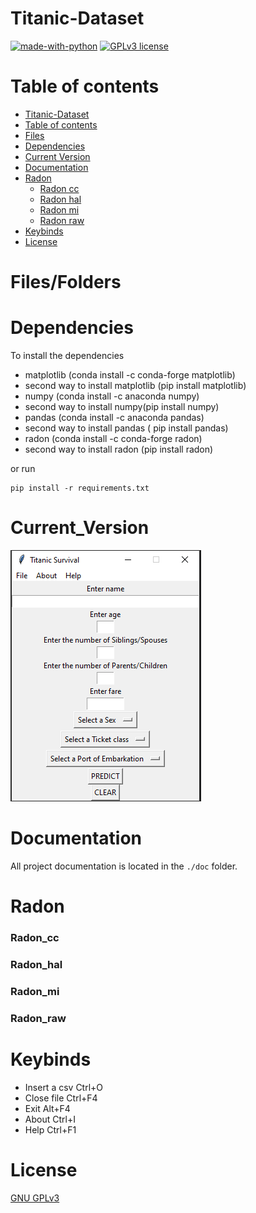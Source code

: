 # Titanic-Dataset

[![made-with-python](https://img.shields.io/badge/Made%20with-Python-1f425f.svg)](https://www.python.org/) [![GPLv3 license](https://img.shields.io/badge/License-GPLv3-blue.svg)](http://perso.crans.org/besson/LICENSE.html)


# Table of contents

<!--ts-->
  * [Titanic-Dataset](#Titanic-Dataset)
  * [Table of contents](#Table_of_contents)
  * [Files](#Files)
  * [Dependencies](#Dependencies)
  * [Current Version](#Current_Version)
  * [Documentation](#Documentation)
  * [Radon](#Radon)
    * [Radon cc](#Radon_cc)
    * [Radon hal](#Radon_hal)
    * [Radon mi](#Radon_mi)
    * [Radon raw](#Radon_raw)
  * [Keybinds](#Keybinds)
  * [License](#License)
<!--te-->


# Files/Folders

# Dependencies


To install the dependencies

<ul>
    <li> matplotlib (conda install -c conda-forge matplotlib) </li>
    <li> second way to install matplotlib (pip install matplotlib) </li>
    <li> numpy (conda install -c anaconda numpy) </li>
    <li> second way to install numpy(pip install numpy) </li>
    <li> pandas (conda install -c anaconda pandas) </li>
    <li> second way to install pandas ( pip install pandas) </li>
    <li> radon (conda install -c conda-forge radon) </li>
    <li> second way to install radon (pip install radon) </li>
</ul>

or run


```shell
pip install -r requirements.txt
```

# Current_Version

<p><img src ="images/Titanic Survival Version.png" title = "Titanic Survival Version"/> </p>

# Documentation

All project documentation is located in the `./doc`  folder.


# Radon

### Radon_cc


### Radon_hal


### Radon_mi


### Radon_raw


# Keybinds

<ul>
  <li> Insert a csv Ctrl+O </li>
  <li> Close file Ctrl+F4 </li>
  <li> Exit Alt+F4 </li>
  <li> About Ctrl+I </li>
  <li> Help Ctrl+F1 </li>
</ul>


# License

[GNU GPLv3](https://choosealicense.com/licenses/gpl-3.0/)
